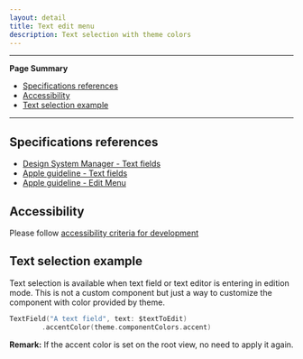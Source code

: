 ```yaml
---
layout: detail
title: Text edit menu
description: Text selection with theme colors
---
```


---

**Page Summary**

* [Specifications references](#specifications-references)
* [Accessibility](#accessibility)
* [Text selection example](#text-selection-example)

---

## Specifications references

- [Design System Manager - Text fields](https://system.design.orange.com/0c1af118d/p/47d389-text-fields/b/461794)
- [Apple guideline - Text fields](https://developer.apple.com/design/human-interface-guidelines/components/selection-and-input/text-fields)
- [Apple guideline - Edit Menu](https://developer.apple.com/design/human-interface-guidelines/components/menus-and-actions/edit-menus)

## Accessibility

Please follow [accessibility criteria for development](https://a11y-guidelines.orange.com/en/mobile/ios/)

## Text selection example

Text selection is available when text field or text editor is entering in edition mode. This is not a custom component but just a way to customize the component with color provided by theme.

```swift
TextField("A text field", text: $textToEdit)
        .accentColor(theme.componentColors.accent)
```

**Remark:** If the accent color is set on the root view, no need to apply it again. 
